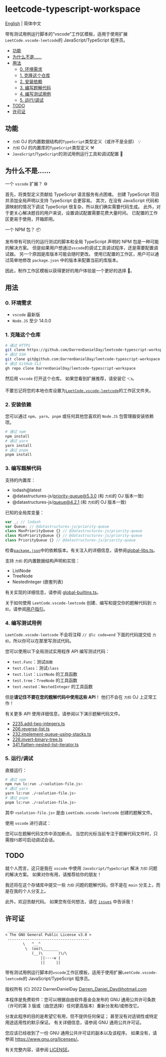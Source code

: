# leetcode-typescript-workspace

[English](./README.md) | 简体中文

带有测试用例运行脚本的“vscode”工作区模板，适用于使用扩展`LeetCode.vscode-leetcode`的 JavaScript/TypeScript 程序员。

- [功能](#功能)
- [为什么不是……](#为什么不是)
- [用法](#用法)
  - [0. 环境需求](#0-环境需求)
  - [1. 克隆这个仓库](#1-克隆这个仓库)
  - [2. 安装依赖](#2-安装依赖)
  - [3. 编写题解代码](#3-编写题解代码)
  - [4. 编写测试用例](#4-编写测试用例)
  - [5. 运行/调试](#5-运行调试)
- [TODO](#todo)
- [许可证](#许可证)

## 功能

- `力扣` OJ 的内置数据结构的`TypeScript`类型定义（或许不是全部） 💡
- `力扣` OJ 的内置库的`TypeScript`类型定义 ⚒
- `JavaScript`/`TypeScript`的测试用例运行工具和调试配置 🐞

## 为什么不是……

一个 `vscode` 扩展？ ⚙

首先，将类型定义贡献给 TypeScript 语言服务有点困难。 创建 TypeScript 项目并添加全局声明以支持 TypeScript 会更容易。 其次，在没有 JavaScript 代码和源映射的情况下调试 TypeScript 很复杂，所以我们确实需要代码生成。 此外，对于更关心解决题目的用户来说，设置调试配置需要花费大量时间。 已配置的工作区更易于使用，开箱即用。

一个 NPM 包？ 📦

发布带有可执行的运行测试的脚本和全局 TypeScript 声明的 NPM 包是一种可能的解决方案。 但是如果用户想通过`vscode`的调试工具调试程序，还是需要配置调试器。 另一个原因是库版本可能会随时更改。 使用已配置的工作区，用户可以通过简单地修改 `package.json` 中的版本来配置当前的库版本。

因此，制作工作区模板以获得更好的用户体验是一个更好的选择 🎉。

## 用法

### 0. 环境需求

- `vscode` 最新版
- `Node.JS` 至少 14.0.0

### 1. 克隆这个仓库

```sh
# 通过 HTTPS
git clone https://github.com/DarrenDanielDay/leetcode-typescript-workspace.git
# 通过 SSH
git clone git@github.com:DarrenDanielDay/leetcode-typescript-workspace.git
# 通过 GitHub CLI
gh repo clone DarrenDanielDay/leetcode-typescript-workspace
```

然后用 `vscode` 打开这个仓库。 如果您看到扩展推荐，请安装它 👈。

不要忘记将您的本地仓库设置为[`LeetCode.vscode-leetcode`](https://github.com/LeetCode-OpenSource/vscode-leetcode)的工作区文件夹。

### 2. 安装依赖

您可以通过 `npm`、`yarn`、`pnpm` 或任何其他您喜欢的 `Node.JS` 包管理器安装依赖项。

```sh
# 通过 npm
npm install
# 通过 yarn
yarn install
# 通过 pnpm
pnpm install
```

### 3. 编写题解代码

支持的内置库：

- lodash@latest
- @datastructures-js/priority-queue@5.3.0 (和 `力扣`的 OJ 版本一致)
- @datastructures-js/queue@4.2.1 (和 `力扣`的 OJ 版本一致)

已知的全局库变量：

```ts
var _; // lodash
var Queue; // @datastructures-js/priority-queue
class MaxPriorityQueue {} // @datastructures-js/priority-queue
class MinPriorityQueue {} // @datastructures-js/priority-queue
class PriorityQueue {} // @datastructures-js/priority-queue
```

检查[`package.json`](./package.json)中的依赖版本。有关注入的详细信息，请参阅[global-libs.ts](./global-libs.ts)。

支持 `力扣` 的内置数据结构声明和实现：

- ListNode
- TreeNode
- NestedInteger (嵌套列表)

有关实现的详细信息，请参阅 [global-builtins.ts](./global-builtins.ts)。

关于如何使用 `LeetCode.vscode-leetcode` 创建、编写和提交你的题解代码到 `力扣`，请参阅[用户指引](https://github.com/LeetCode-OpenSource/vscode-leetcode)。

### 4. 编写测试用例

`LeetCode.vscode-leetcode` 不会将注释 `// @lc code=end` 下面的代码提交给 `力扣`，所以你可以在那里写测试代码。

您可以使用以下全局测试实用程序 API 编写测试代码：

- `test.Func`：测试`函数`
- `test.Class`：测试`class`
- `test.list`：`ListNode` 的工具函数
- `test.tree`：`TreeNode` 的工具函数
- `test.nested`：`NestedInteger` 的工具函数

但是**请记住不要在您的题解代码中使用这些 API**！ 他们不会在 `力扣` OJ 上正常工作！

有关更多 API 使用详细信息，请参阅以下演示题解代码文件。

- [2235.add-two-integers.ts](./2235.add-two-integers.ts)
- [206.reverse-list.ts](./206.reverse-list.ts)
- [232.implement-queue-using-stacks.ts](./232.implement-queue-using-stacks.ts)
- [226.invert-binary-tree.ts](./226.invert-binary-tree.ts)
- [341.flatten-nested-list-iterator.ts](./341.flatten-nested-list-iterator.ts)

### 5. 运行/调试

直接运行：

```sh
# 通过 npm
npm run lc:run ./<solution-file.js>
# 通过 yarn
yarn lc:run ./<solution-file.js>
# 通过 pnpm
pnpm lc:run ./<solution-file.js>
```

其中 `<solution-file.js>` 是由 `LeetCode.vscode-leetcode` 创建的题解文件。

使用 `vscode` 进行调试：

您可以在题解代码文件中添加断点。 当您的光标当前专注于题解代码文件时，只需按`F5`即可启动调试会话。

## TODO

就个人而言，这只是我在 `vscode` 中使用 `JavaScript/TypeScript` 解决 `力扣` 问题的解决方案。 如果对你有用，请推荐给你的朋友！

我还将在这个存储库中提交一些 `力扣` 问题的题解代码，但不是在 `main` 分支上，而是在我的个人分支上。

此外，欢迎贡献代码。 如果您有任何想法，请在 [`issues`](https://github.com/DarrenDanielDay/leetcode-typescript-workspace/issues) 中告诉我！

## 许可证

```txt
 _____________________________________
< The GNU General Public License v3.0 >
 -------------------------------------
        \   ^__^
         \  (oo)\_______
            (__)\       )\/\
                ||----w |
                ||     ||
```

带有测试用例运行脚本的`vscode`工作区模板，适用于使用扩展`LeetCode.vscode-leetcode`的 JavaScript/TypeScript 程序员。

版权所有 (C) 2022 DarrenDanielDay <Darren_Daniel_Day@hotmail.com>

本程序是免费软件：您可以根据自由软件基金会发布的 GNU 通用公共许可条款（许可的第 3 版或（由您选择）任何更高版本）重新分发和/或修改它。

分发此程序的目的是希望它有用，但不提供任何保证； 甚至没有对适销性或特定用途适用性的默示保证。 有关详细信息，请参阅 GNU 通用公共许可证。

您应该已经收到了一份 GNU 通用公共许可证的副本以及该程序。 如果没有，请参阅 <https://www.gnu.org/licenses/>。

有关完整内容，请参阅 [LICENSE](./LICENSE)。
